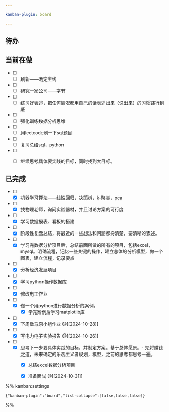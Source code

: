 ```yaml
---

kanban-plugin: board

---
```


## 待办



## 当前在做

- [ ] - [ ] 刷新——确定主线
- [ ] - [ ] 研究一家公司——字节
- [ ] - [ ] 练习好表述，把任何情况都用自己的话表述出来（说出来）的习惯践行到底
- [ ] - [ ] 强化训练数据分析思维
- [ ] - [ ] 用leetcode刷一下sql题目
- [ ] - [ ] 复习总结sql，python
- [ ] - [ ] 继续思考具体要实践的目标，同时找到大目标。


## 已完成

- [ ] - [x] 机器学习算法——线性回归，决策树，k-聚类，pca
- [ ] - [x] 找物理老师，询问实验器材，并且讨论方案的可行度
- [ ] - [x] 学习数据报表、看板的搭建
- [ ] - [x] 阶段性复盘总结，将最近的一些想法和问题都捋清楚，要清晰的表述。
- [ ] - [x] 学习完数据分析项目后，总结前面所做的所有的项目，包括excel，mysql。明确流程，记忆一些关键的操作，建立总体的分析模型，做一个图表，建立流程，记录要点
- [ ] - [x] 分析经济发展项目
- [ ] - [x] 学习python操作数据库
- [ ] - [x] 修改电工作业
- [ ] - [x] 做一个用python进行数据分析的案例，
	- [x] 学完案例后学习matplotlib库
- [ ] - [x] 下周做马原小组作业
	@[[2024-10-28]]
- [ ] - [x] 写电力电子实验报告
	@[[2024-10-26]]
- [ ] - [x] 思考下一步要具体实践的目标，并制定方案。基于总体愿景。- 先将赚钱之道，未来确定的乐观主义者规划，模型，之前的思考都思考一遍。
	- [x] 总结excel数据分析项目
	- [x] 准备面试
	 @[[2024-10-31]]




%% kanban:settings
```
{"kanban-plugin":"board","list-collapse":[false,false,false]}
```
%%